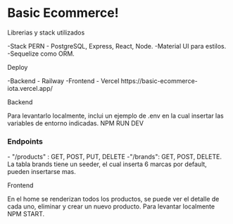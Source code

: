 # Basic Ecommerce!
<p>Librerias y stack utilizados</p>
-Stack PERN - PostgreSQL, Express, React, Node.
-Material UI para estilos.
-Sequelize como ORM.

<p>Deploy</p>
-Backend - Railway
-Frontend - Vercel
https://basic-ecommerce-iota.vercel.app/

<p>Backend</p>
Para levantarlo localmente, inclui un ejemplo de .env en la cual insertar las variables de entorno indicadas.
NPM RUN DEV
<h3>Endpoints</h3>
- "/products" : GET, POST, PUT, DELETE
-"/brands": GET, POST, DELETE.
La tabla brands tiene un seeder, el cual inserta 6 marcas por default, pueden insertarse mas.

<p>Frontend</p>
En el home se renderizan todos los productos, se puede ver el detalle de cada uno, eliminar y crear un nuevo producto.
Para levantar localmente NPM START.
